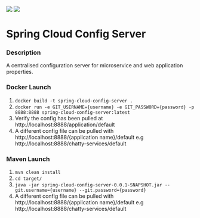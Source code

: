 ![](https://github.com/Lylio/image-repo/blob/master/logos/spring-cloud-config.png?raw=true)
![](https://github.com/Lylio/image-repo/blob/master/logos/server.png?raw=true)
# Spring Cloud Config Server
### Description
A centralised configuration server for microservice and web application properties.

### Docker Launch
1. `docker build -t spring-cloud-config-server .`
2. `docker run -e GIT_USERNAME={username} -e GIT_PASSWORD={password} -p 8888:8888 spring-cloud-config-server:latest`
3. Verify the config has been pulled at http://localhost:8888/application/default
4. A different config file can be pulled with http://localhost:8888/{application name}/default
   e.g http://localhost:8888/chatty-services/default

### Maven Launch
1. `mvn clean install`
2. `cd target/`
3. `java -jar spring-cloud-config-server-0.0.1-SNAPSHOT.jar --git.username={username} --git.password={password}`
4. A different config file can be pulled with http://localhost:8888/{application name}/default
   e.g http://localhost:8888/chatty-services/default
